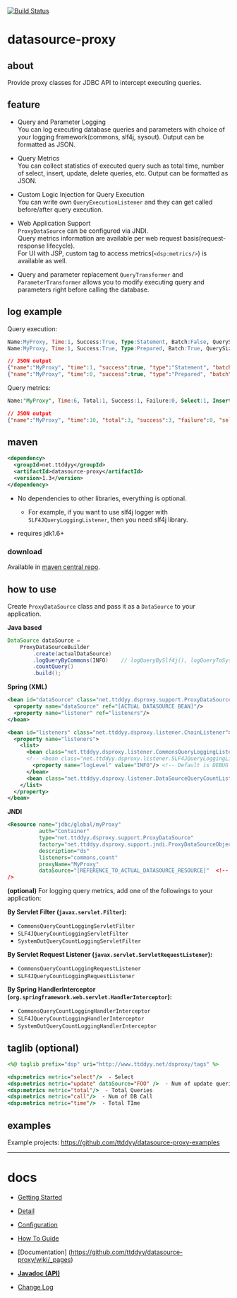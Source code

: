 
[![Build Status](https://travis-ci.org/ttddyy/datasource-proxy.svg?branch=master)](https://travis-ci.org/ttddyy/datasource-proxy)

# datasource-proxy

## about

Provide proxy classes for JDBC API to intercept executing queries.

## feature

- Query and Parameter Logging  
  You can log executing database queries and parameters with choice of your logging framework(commons, slf4j, sysout).
  Output can be formatted as JSON.

- Query Metrics  
  You can collect statistics of executed query such as total time, number of select, insert, update, delete queries, etc.
  Output can be formatted as JSON.

- Custom Logic Injection for Query Execution  
  You can write own `QueryExecutionListener` and they can get called before/after query execution. 

- Web Application Support  
  `ProxyDataSource` can be configured via JNDI.   
  Query metrics information are available per web request basis(request-response lifecycle).  
  For UI with JSP, custom tag to access metrics(`<dsp:metrics/>`) is available as well.
   
- Query and parameter replacement
  `QueryTransformer` and `ParameterTransformer` allows you to modify executing query and parameters right before 
  calling the database.


## log example


Query execution:

```sql
Name:MyProxy, Time:1, Success:True, Type:Statement, Batch:False, QuerySize:1, BatchSize:0, Query:["CREATE TABLE users(id INT, name VARCHAR(255))"], Params:[]
Name:MyProxy, Time:1, Success:True, Type:Prepared, Batch:True, QuerySize:1, BatchSize:2, Query:["INSERT INTO users (id, name) VALUES (?, ?)"], Params:[(1=1,2=foo),(1=2,2=bar)]
```

```json
// JSON output
{"name":"MyProxy", "time":1, "success":true, "type":"Statement", "batch":false, "querySize":1, "batchSize":0, "query":["CREATE TABLE users(id INT, name VARCHAR(255))"], "params":[]}
{"name":"MyProxy", "time":0, "success":true, "type":"Prepared", "batch":true, "querySize":1, "batchSize":3, "query":["INSERT INTO users (id, name) VALUES (?, ?)"], "params":[{"1":"1","2":"foo"},{"1":"2","2":"bar"},{"1":"3","2":"baz"}]}
```

Query metrics:

```sql
Name:"MyProxy", Time:6, Total:1, Success:1, Failure:0, Select:1, Insert:0, Update:0, Delete:0, Other:0
```

```json
// JSON output
{"name":"MyProxy", "time":10, "total":3, "success":3, "failure":0, "select":1, "insert":2, "update":0, "delete":0, "other":0}
```


## maven

```xml
<dependency>
  <groupId>net.ttddyy</groupId>
  <artifactId>datasource-proxy</artifactId>
  <version>1.3</version>
</dependency>
```

- No dependencies to other libraries, everything is optional.
    - For example, if you want to use slf4j logger with `SLF4JQueryLoggingListener`, then you need slf4j library.

- requires jdk1.6+


### download

Available in [maven central repo](http://search.maven.org/#search|ga|1|datasource-proxy).


## how to use

Create `ProxyDataSource` class and pass it as a `DataSource` to your application.
 
**Java based**  

```java
DataSource dataSource = 
    ProxyDataSourceBuilder
        .create(actualDataSource)
        .logQueryByCommons(INFO)    // logQueryBySlf4j(), logQueryToSysOut()
        .countQuery()
        .build();
```

**Spring (XML)**  

```xml
<bean id="dataSource" class="net.ttddyy.dsproxy.support.ProxyDataSource">
  <property name="dataSource" ref="[ACTUAL DATASOURCE BEAN]"/>
  <property name="listener" ref="listeners"/>
</bean>

<bean id="listeners" class="net.ttddyy.dsproxy.listener.ChainListener">
  <property name="listeners">
    <list>
      <bean class="net.ttddyy.dsproxy.listener.CommonsQueryLoggingListener">
      <!-- <bean class="net.ttddyy.dsproxy.listener.SLF4JQueryLoggingListener"> -->
        <property name="logLevel" value="INFO"/> <!-- Default is DEBUG -->
      </bean>
      <bean class="net.ttddyy.dsproxy.listener.DataSourceQueryCountListener"/>
    </list>
  </property>
</bean>
```

**JNDI**  

```xml
<Resource name="jdbc/global/myProxy" 
          auth="Container"
          type="net.ttddyy.dsproxy.support.ProxyDataSource"
          factory="net.ttddyy.dsproxy.support.jndi.ProxyDataSourceObjectFactory"
          description="ds"
          listeners="commons,count"
          proxyName="MyProxy"
          dataSource="[REFERENCE_TO_ACTUAL_DATASOURCE_RESOURCE]"  <!-- ex: java:jdbc/global/myDS --> 
/>
```

**(optional)** For logging query metrics, add one of the followings to your application:

**By Servlet Filter (`javax.servlet.Filter`):**  
- `CommonsQueryCountLoggingServletFilter` 
- `SLF4JQueryCountLoggingServletFilter` 
- `SystemOutQueryCountLoggingServletFilter` 

**By Servlet Request Listener (`javax.servlet.ServletRequestListener`):**
- `CommonsQueryCountLoggingRequestListener`
- `SLF4JQueryCountLoggingRequestListener`
  
**By Spring HandlerInterceptor (`org.springframework.web.servlet.HandlerInterceptor`):**
- `CommonsQueryCountLoggingHandlerInterceptor`
- `SLF4JQueryCountLoggingHandlerInterceptor`
- `SystemOutQueryCountLoggingHandlerInterceptor`




## taglib (optional)

```jsp
<%@ taglib prefix="dsp" uri="http://www.ttddyy.net/dsproxy/tags" %>

<dsp:metrics metric="select"/>  - Select
<dsp:metrics metric="update" dataSource="FOO" />  - Num of update queries for datasource FOO
<dsp:metrics metric="total"/>  - Total Queries
<dsp:metrics metric="call"/>  - Num of DB Call
<dsp:metrics metric="time"/>  - Total TIme
```


## examples

Example projects: https://github.com/ttddyy/datasource-proxy-examples


---

# docs

- [Getting Started](https://github.com/ttddyy/datasource-proxy/wiki/Getting-Started)
- [Detail](https://github.com/ttddyy/datasource-proxy/wiki/Detail)
- [Configuration](https://github.com/ttddyy/datasource-proxy/wiki/Configuration)
- [How To Guide](https://github.com/ttddyy/datasource-proxy/wiki/How-To-Guide)

- [Documentation] (https://github.com/ttddyy/datasource-proxy/wiki/_pages)
- **[Javadoc (API)](https://github.com/ttddyy/datasource-proxy/wiki/Javadoc)**
- [Change Log](./CHANGELOG)
